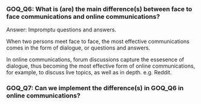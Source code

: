 ### GOQ_Q6: What is (are) the main difference(s) between face to face communications and online communications?

Answer: Impromptu questions and answers.

When two persons meet face to face, the most effective communications comes in the form of dialogue, or questions and answers. 

In online communications, forum discussions capture the essesence of dialogue, thus becoming the most effective form of online communications, for example, to discuss live topics, as well as in depth. e.g. Reddit.




### GOQ_Q7: Can we implement the difference(s) in GOQ_Q6 in online communications?
